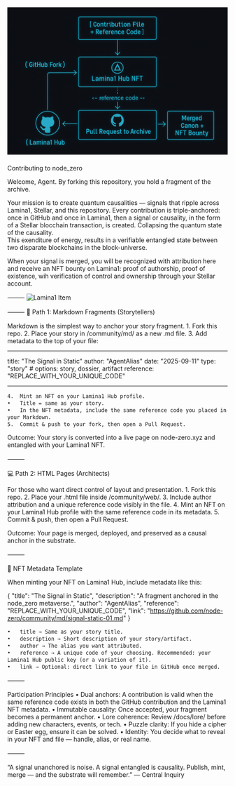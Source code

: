 ![node_zero banner](docs/assets/causality.png)
---
Contributing to node_zero

Welcome, Agent.
By forking this repository, you hold a fragment of the archive.

Your mission is to create quantum causalities — signals that ripple across Lamina1, Stellar, and this repository.
Every contribution is triple-anchored: once in GitHub and once in Lamina1, then a signal or causality, in the form of a Stellar blocchain transaction, is created. Collapsing the quantum state of the causality. <br/>
This exenditure of energy, results in a verifiable entangled state between two disparate blockchains in the block-universe.<br/>

When your signal is merged, you will be recognized with attribution here and receive an NFT bounty on Lamina1: proof of authorship, proof of existence, wih verification of control and ownership through your Stellar account.

⸻
![Lamina1 Item](https://lamina1.com/item/0xab4d-fcb8c7-75626675027525690396408155714529502183912339872009315812827347614774766210872)

⸻
📝 Path 1: Markdown Fragments (Storytellers)

Markdown is the simplest way to anchor your story fragment. 1. Fork this repo. 2. Place your story in /community/md/ as a new .md file. 3. Add metadata to the top of your file:

---

title: "The Signal in Static"
author: "AgentAlias"
date: "2025-09-11"
type: "story" # options: story, dossier, artifact
reference: "REPLACE_WITH_YOUR_UNIQUE_CODE"

---

    4.	Mint an NFT on your Lamina1 Hub profile.
    •	Title = same as your story.
    •	In the NFT metadata, include the same reference code you placed in your Markdown.
    5.	Commit & push to your fork, then open a Pull Request.

Outcome:
Your story is converted into a live page on node-zero.xyz and entangled with your Lamina1 NFT.

⸻

💻 Path 2: HTML Pages (Architects)

For those who want direct control of layout and presentation. 1. Fork this repo. 2. Place your .html file inside /community/web/. 3. Include author attribution and a unique reference code visibly in the file. 4. Mint an NFT on your Lamina1 Hub profile with the same reference code in its metadata. 5. Commit & push, then open a Pull Request.

Outcome:
Your page is merged, deployed, and preserved as a causal anchor in the substrate.

⸻

🔑 NFT Metadata Template

When minting your NFT on Lamina1 Hub, include metadata like this:

{
"title": "The Signal in Static",
"description": "A fragment anchored in the node_zero metaverse.",
"author": "AgentAlias",
"reference": "REPLACE_WITH_YOUR_UNIQUE_CODE",
"link": "https://github.com/node-zero/community/md/signal-static-01.md"
}

    •	title → Same as your story title.
    •	description → Short description of your story/artifact.
    •	author → The alias you want attributed.
    •	reference → A unique code of your choosing. Recommended: your Lamina1 Hub public key (or a variation of it).
    •	link → Optional: direct link to your file in GitHub once merged.

⸻

Participation Principles
• Dual anchors: A contribution is valid when the same reference code exists in both the GitHub contribution and the Lamina1 NFT metadata.
• Immutable causality: Once accepted, your fragment becomes a permanent anchor.
• Lore coherence: Review /docs/lore/ before adding new characters, events, or tech.
• Puzzle clarity: If you hide a cipher or Easter egg, ensure it can be solved.
• Identity: You decide what to reveal in your NFT and file — handle, alias, or real name.

⸻

“A signal unanchored is noise. A signal entangled is causality.
Publish, mint, merge — and the substrate will remember.”
— Central Inquiry
